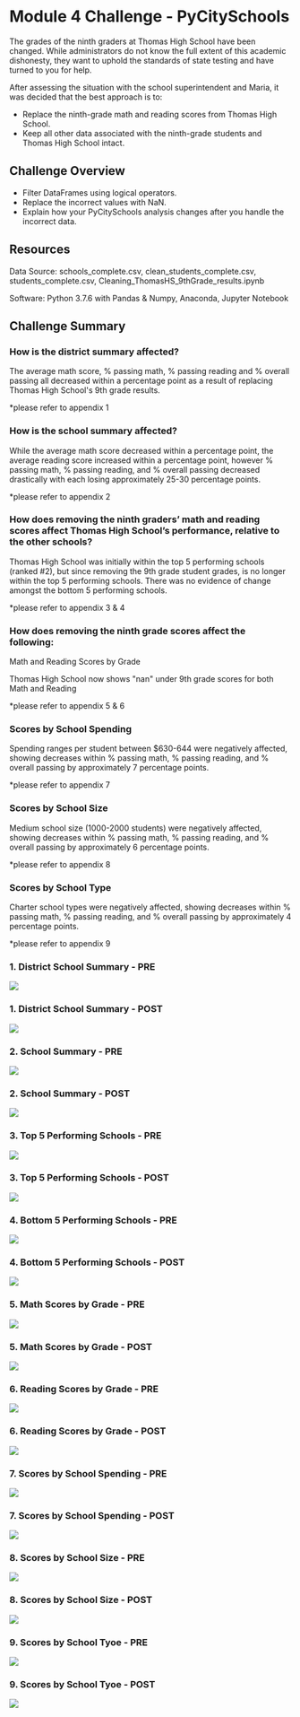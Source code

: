 # Module 4 Challenge - PyCitySchools
The grades of the ninth graders at Thomas High School have been changed. While administrators do not know the full extent of this academic dishonesty, they want to uphold the standards of state testing and have turned to you for help.

After assessing the situation with the school superintendent and Maria, it was decided that the best approach is to:

- Replace the ninth-grade math and reading scores from Thomas High School.
- Keep all other data associated with the ninth-grade students and Thomas High School intact.

## Challenge Overview

- Filter DataFrames using logical operators.
- Replace the incorrect values with NaN.
- Explain how your PyCitySchools analysis changes after you handle the incorrect data.

## Resources
Data Source: schools_complete.csv, clean_students_complete.csv, students_complete.csv, Cleaning_ThomasHS_9thGrade_results.ipynb

Software: Python 3.7.6 with Pandas & Numpy, Anaconda, Jupyter Notebook

## Challenge Summary
### How is the district summary affected?

The average math score, % passing math, % passing reading and % overall passing all decreased within a percentage point as a result of replacing Thomas High School's 9th grade results.

*please refer to appendix 1

### How is the school summary affected?

While the average math score decreased within a percentage point, the average reading score increased within a percentage point, however % passing math, % passing reading, and % overall passing decreased drastically with each losing approximately 25-30 percentage points.

*please refer to appendix 2

### How does removing the ninth graders’ math and reading scores affect Thomas High School’s performance, relative to the other schools?

Thomas High School was initially within the top 5 performing schools (ranked #2), but since removing the 9th grade student grades, is no longer within the top 5 performing schools. There was no evidence of change amongst the bottom 5 performing schools.

*please refer to appendix 3 & 4

### How does removing the ninth grade scores affect the following:

Math and Reading Scores by Grade

Thomas High School now shows "nan" under 9th grade scores for both Math and Reading

*please refer to appendix 5 & 6

### Scores by School Spending

Spending ranges per student between $630-644 were negatively affected, showing decreases within % passing math, % passing reading, and % overall passing by approximately 7 percentage points.

*please refer to appendix 7

### Scores by School Size

Medium school size (1000-2000 students) were negatively affected, showing decreases within % passing math, % passing reading, and % overall passing by approximately 6 percentage points.

*please refer to appendix 8

### Scores by School Type

Charter school types were negatively affected, showing decreases within % passing math, % passing reading, and % overall passing by approximately 4 percentage points.

*please refer to appendix 9

### 1. District School Summary - PRE 
![](Images/01_district_school_summary_PRE.JPG)

### 1. District School Summary - POST
![](Images/01_district_school_summary_POST.JPG)

### 2. School Summary - PRE
![](Images/02_school_summary_PRE.JPG)

### 2. School Summary - POST
![](Images/02_school_summary_POST.JPG)

### 3. Top 5 Performing Schools - PRE
![](Images/03_top5_performing_PRE.JPG)

### 3. Top 5 Performing Schools - POST
![](Images/03_top5_performing_POST.JPG)

### 4. Bottom 5 Performing Schools - PRE
![](Images/04_bottom5_performing_PRE.JPG)

### 4. Bottom 5 Performing Schools - POST
![](Images/04_bottom5_performing_POST.JPG)

### 5. Math Scores by Grade - PRE
![](Images/05_math_scores_by_grade_PRE.JPG)

### 5. Math Scores by Grade - POST
![](Images/05_math_scores_by_grade_POST.JPG)

### 6. Reading Scores by Grade - PRE
![](Images/06_reading_scores_by_grade_PRE.JPG)

### 6. Reading Scores by Grade - POST
![](Images/06_reading_scores_by_grade_POST.JPG)

### 7. Scores by School Spending - PRE
![](Images/07_scores_by_school_spending_PRE.JPG)

### 7. Scores by School Spending - POST
![](Images/07_scores_by_school_spending_POST.JPG)

### 8. Scores by School Size - PRE
![](Images/08_scores_by_school_size_PRE.JPG)

### 8. Scores by School Size - POST
![](Images/08_scores_by_school_size_POST.JPG)

### 9. Scores by School Tyoe - PRE
![](Images/09_scores_by_school_type_PRE.JPG)

### 9. Scores by School Tyoe - POST
![](Images/09_scores_by_school_type_POST.JPG)
